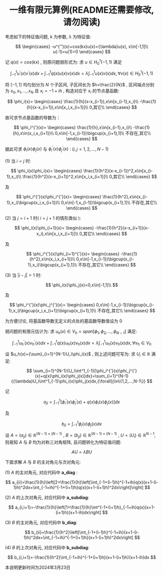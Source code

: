 <div align="center">

# 一维有限元算例(README还需要修改, 请勿阅读)

</div>

考虑如下的特征值问题, $k$ 为参数, $\lambda$ 为特征值:

$$
\begin{cases}
-u^{''}(x)+cos(kx)u(x)={\lambda}u(x), x\in[-1,1]\\
u(-1)=u(1)=0
\end{cases}
$$

记 $q(x)=cos(kx)$ , 则原问题弱形式为: 求 $u{\in}H^1_0(-1,1)$ 满足

$$
\int^1_{-1}u^{'}(x)v^{'}(x)dx+\int^1_{-1}q(x)u(x)v(x)dx=\lambda\int^1_{-1}u(x)v(x)dx, {\forall}v(x){\in}H^1_0(-1,1)
$$

将 $[-1,1]$ 均匀划分为 $N$ 个子区间, 子区间长为 $h=\frac{2}{N}$ , 区间端点分别为 $x_0,x_1,...,x_N$ 且 $x_i=-1+ih$ , 构造对应于 $x_i$ 的节点基函数:


$$
\phi_i(x)=
\begin{cases}
\frac{1}{h}(x-x_{i-1}),x\in[x_{i-1},x_i)\\
-\frac{1}{h}(x-x_{i+1}),x\in[x_i,x_{i+1}]\\
0,其它\\
\end{cases}
$$


故可求节点基函数的导数为：

$$
\phi_i^{'}(x)=
\begin{cases}
\frac{1}{h},x\in(x_{i-1},x_i)\\
-\frac{1}{h},x\in(x_i,x_{i+1})\\
0,x\in[-1,x_{i-1})\bigcup(x_{i+1},1]\\
不存在,其它\\
\end{cases}
$$

据此可求 $\phi_i(x)\phi_j(x)$ 与 $\phi_i^{'}(x)\phi_j^{'}(x)$ : $(i,j=1,2,...,N-1)$ <br/>
<br/>
(1) 当 $i=j$ 时:

$$
\phi_i(x)\phi_i(x)=
\begin{cases}
\frac{1}{h^2}(x-x_{i-1})^2,x\in[x_{i-1},x_i)\\
\frac{1}{h^2}(x-x_{i+1})^2,x\in[x_i,x_{i+1}]\\
0,其它\\
\end{cases}
$$

及

$$
\phi_i^{'}(x)\phi_i^{'}(x)=
\begin{cases}
\frac{1}{h^2},x\in(x_{i-1},x_i)\bigcup(x_i,x_{i+1})\\
0,x\in[-1,x_{i-1})\bigcup(x_{i+1},1]\\
不存在,其它\\
\end{cases}
$$

(2) 当 $j=i+1$ 时( $i=j+1$ 的情形类似 ):

$$
\phi_i(x)\phi_{i+1}(x)=
\begin{cases}
-\frac{1}{h^2}(x-x_{i+1})(x-x_i),x\in[x_i,x_{i+1}]\\
0,其它\\
\end{cases}
$$

及

$$
\phi_i^{'}(x)\phi_{i+1}^{'}(x)=
\begin{cases}
-\frac{1}{h^2},x\in(x_i,x_{i+1})\\
0,x\in[-1,x_{i-1})\bigcup(x_{i-1},x_i)\bigcup(x_{i+1},1]\\
不存在,其它\\
\end{cases}
$$

(3) 当 $|i-j|>1$ 时:

$$
\phi_i(x)\phi_j(x)=0,x\in[-1,1]\\
$$

及

$$
\phi_i^{'}(x)\phi_j^{'}(x)=
\begin{cases}
0,x\in[-1,x_{i-1})\bigcup(x_{i-1},x_i)\bigcup(x_i,x_{i+1})\bigcup(x_{i+1},1]\\
不存在,其它\\
\end{cases}
$$

为方便讨论, 将基函数导数无定义的点处的基函数导数值设为 $0$

弱问题的有限元估计为: 求 $u_h(x){\in}V_h=span[\phi_1,\phi_2,...,\phi_{N-1}]$ 满足:

$$
\int^1_{-1}u_h^{'}(x)v_h^{'}(x)dx+\int^1_{-1}q(x)u_h(x)v_h(x)dx=\lambda\int^1_{-1}u_h(x)v_h(x)dx,{\forall}v_h{\in}V_h
$$

设 $u_h(x)={\sum}_{i=1}^{N-1}U_i\phi_i(x)$ , 则上述问题可写为: 求 $U_i{\in}\mathbb{R}$ 满足: 

$$
\sum_{i=1}^{N-1}{U_i\int^1_{-1}[\phi_i^{'}(x)\phi_j^{'}(x)+q(x)\phi_i(x)\phi_j(x)]dx}=\sum_{i=1}^{N-1}{{\lambda}U_i\int^1_{-1}\phi_i(x)\phi_j(x)dx,{\forall}j\in\{1,2,...,N-1\}}
$$

记

$$
a_{ji}=\int^1_{-1}[\phi_i^{'}(x)\phi_j^{'}(x)+q(x)\phi_i(x)\phi_j(x)]dx
$$

及

$$
b_{ji}=\int^1_{-1}\phi_i(x)\phi_j(x)dx
$$

设 $A=(a_{ji}){\in}\mathbb{R}^{(N-1)\times(N-1)}$ , $B=(b_{ji}){\in}\mathbb{R}^{(N-1)\times(N-1)}$ , $U=(U_{i}){\in}\mathbb{R}^{N-1}$, 则易知 $A$ 与 $B$ 均为对称三对角矩阵, 且问题转化为特征值问题:

$$
AU={\lambda}BU
$$

下面求解 $A$ 与 $B$ 的主对角元与次对角元:

(1) $A$ 的主对角元, 对应代码中 **a_diag** :

$$
a_{ii}=\frac{1}{h}\left[2+\frac{1}{h}\left[\int_{-1+(i-1)h}^{-1+ih}q(x)(x+1-(i-1)h)^2dx+\int_{-1+ih}^{-1+(i+1)h}q(x)(x+1-(i+1)h)^2dx\right]\right]
$$

(2) $A$ 的上次对角元, 对应代码中 **a_subdiag**:

$$
a_{i,i+1}=-\frac{1}{h}\left[1+\frac{1}{h}\int^{-1+(i+1)h}_{-1+ih}q(x)(x+1-(i+1)h)(x+1-ih)dx\right]
$$

(3) $B$ 的主对角元, 对应代码中 **b_diag**:

$$
b_{ii}=\frac{1}{h^2}\left[\int_{-1+(i-1)h}^{-1+ih}(x+1-(i-1)h)^2dx+\int_{-1+ih}^{-1+(i+1)h}(x+1-(i+1)h)^2dx\right]
$$

(4) $B$ 的上次对角元, 对应代码中 **b_subdiag**:

$$
b_{i,i+1}=-\frac{1}{h^2}\int_{-1+ih}^{-1+(i+1)h}(x+1-(i+1)h)(x+1-ih)dx
$$

本说明更新时间为2024年3月23日 <br/>

